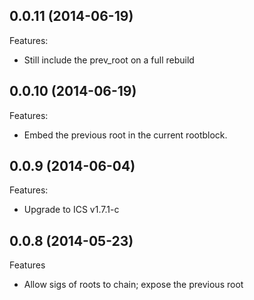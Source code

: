 ## 0.0.11 (2014-06-19)

Features:

  - Still include the prev_root on a full rebuild

## 0.0.10 (2014-06-19)

Features:

  - Embed the previous root in the current rootblock.

## 0.0.9 (2014-06-04)

Features:

  - Upgrade to ICS v1.7.1-c


## 0.0.8 (2014-05-23)

Features

   - Allow sigs of roots to chain; expose the previous root
